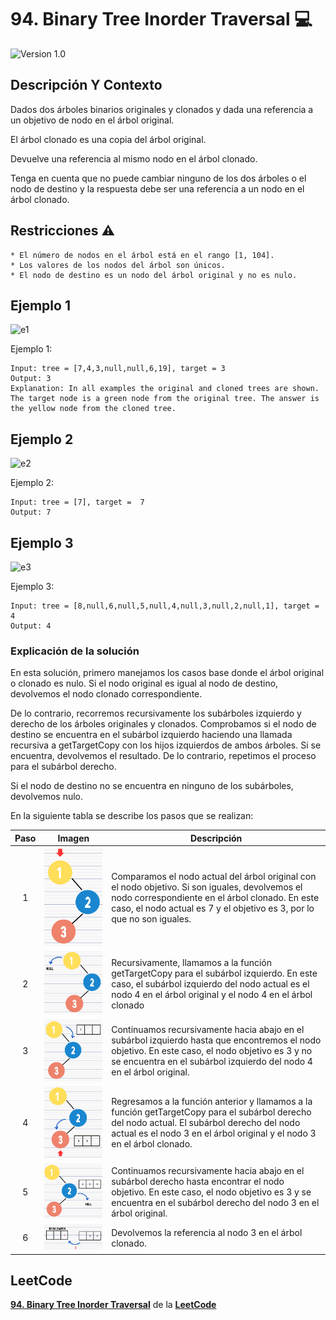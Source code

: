 # 94. Binary Tree Inorder Traversal 💻

![Version 1.0](https://img.shields.io/badge/version-1.0.-blue.svg) 

## Descripción Y Contexto

Dados dos árboles binarios originales y clonados y dada una referencia a un objetivo de nodo en el árbol original.

El árbol clonado es una copia del árbol original.

Devuelve una referencia al mismo nodo en el árbol clonado.

Tenga en cuenta que no puede cambiar ninguno de los dos árboles o el nodo de destino y la respuesta debe ser una referencia a un nodo en el árbol clonado.

## Restricciones ⚠️	

```
* El número de nodos en el árbol está en el rango [1, 104].
* Los valores de los nodos del árbol son únicos.
* El nodo de destino es un nodo del árbol original y no es nulo.
```

## Ejemplo 1️

![e1](https://github.com/Andrea-lol/Taller-Estructuras-Datos-Avanzadas/assets/80435721/5650e8b4-8e60-4a21-b473-4096aa1a4901)

Ejemplo 1:

```
Input: tree = [7,4,3,null,null,6,19], target = 3
Output: 3
Explanation: In all examples the original and cloned trees are shown. The target node is a green node from the original tree. The answer is the yellow node from the cloned tree.
```

## Ejemplo 2

![e2](https://github.com/Andrea-lol/Taller-Estructuras-Datos-Avanzadas/assets/80435721/4035a799-1ad0-4349-9dea-dc491aa32539)

Ejemplo 2:

```
Input: tree = [7], target =  7
Output: 7
```

## Ejemplo 3

![e3](https://github.com/Andrea-lol/Taller-Estructuras-Datos-Avanzadas/assets/80435721/c1e75191-e992-4fa9-8fe6-57be4e3ea533)

Ejemplo 3:

```
Input: tree = [8,null,6,null,5,null,4,null,3,null,2,null,1], target = 4
Output: 4
```

### Explicación de la solución

En esta solución, primero manejamos los casos base donde el árbol original o clonado es nulo. Si el nodo original es igual al nodo de destino, devolvemos el nodo clonado correspondiente.

De lo contrario, recorremos recursivamente los subárboles izquierdo y derecho de los árboles originales y clonados. Comprobamos si el nodo de destino se encuentra en el subárbol izquierdo haciendo una llamada recursiva a getTargetCopy con los hijos izquierdos de ambos árboles. Si se encuentra, devolvemos el resultado. De lo contrario, repetimos el proceso para el subárbol derecho.

Si el nodo de destino no se encuentra en ninguno de los subárboles, devolvemos nulo.

En la siguiente tabla se describe los pasos que se realizan:

Paso | Imagen | Descripción
:--: | :--: | -- |
1 | ![Imagen de Evidencia](https://github.com/Andrea-lol/Taller-Estructuras-Datos-Avanzadas/blob/main/94.%20Binary%20Tree%20Inorder%20Traversal/img/Paso1.png "Esta es una imagen de muestra.") | Comparamos el nodo actual del árbol original con el nodo objetivo. Si son iguales, devolvemos el nodo correspondiente en el árbol clonado. En este caso, el nodo actual es 7 y el objetivo es 3, por lo que no son iguales. |
2 | ![Imagen de Evidencia](https://github.com/Andrea-lol/Taller-Estructuras-Datos-Avanzadas/blob/main/94.%20Binary%20Tree%20Inorder%20Traversal/img/Paso2.png "Esta es una imagen de muestra.") | Recursivamente, llamamos a la función getTargetCopy para el subárbol izquierdo. En este caso, el subárbol izquierdo del nodo actual es el nodo 4 en el árbol original y el nodo 4 en el árbol clonado |
3 | ![Imagen de Evidencia](https://github.com/Andrea-lol/Taller-Estructuras-Datos-Avanzadas/blob/main/94.%20Binary%20Tree%20Inorder%20Traversal/img/Paso3.png "Esta es una imagen de muestra.") | Continuamos recursivamente hacia abajo en el subárbol izquierdo hasta que encontremos el nodo objetivo. En este caso, el nodo objetivo es 3 y no se encuentra en el subárbol izquierdo del nodo 4 en el árbol original. |
4 | ![Imagen de Evidencia](https://github.com/Andrea-lol/Taller-Estructuras-Datos-Avanzadas/blob/main/94.%20Binary%20Tree%20Inorder%20Traversal/img/Paso4.png "Esta es una imagen de muestra.") |Regresamos a la función anterior y llamamos a la función getTargetCopy para el subárbol derecho del nodo actual. El subárbol derecho del nodo actual es el nodo 3 en el árbol original y el nodo 3 en el árbol clonado. |
5 | ![Imagen de Evidencia](https://github.com/Andrea-lol/Taller-Estructuras-Datos-Avanzadas/blob/main/94.%20Binary%20Tree%20Inorder%20Traversal/img/Paso5.png "Esta es una imagen de muestra.") | Continuamos recursivamente hacia abajo en el subárbol derecho hasta encontrar el nodo objetivo. En este caso, el nodo objetivo es 3 y se encuentra en el subárbol derecho del nodo 3 en el árbol original. |
6 | ![Imagen de Evidencia](https://github.com/Andrea-lol/Taller-Estructuras-Datos-Avanzadas/blob/main/94.%20Binary%20Tree%20Inorder%20Traversal/img/Paso6.png "Esta es una imagen de muestra.") | Devolvemos la referencia al nodo 3 en el árbol clonado. |


## LeetCode
**[94. Binary Tree Inorder Traversal]** de la **[LeetCode]**

[94. Binary Tree Inorder Traversal]: https://leetcode.com/problems/binary-tree-inorder-traversal/
[LeetCode]: https://leetcode.com
